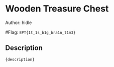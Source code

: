 # Wooden Treasure Chest
Author: hidle

#Flag: `EPT{1t_1s_b1g_bra1n_t1m3}`
## Description
```
{description}
```

